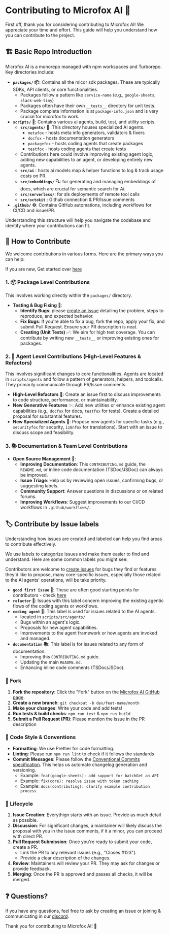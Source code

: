 # Contributing to Microfox AI 🦊

First off, thank you for considering contributing to Microfox AI! We appreciate your time and effort. This guide will help you understand how you can contribute to the project.

## 🏗️ Basic Repo Introduction

Microfox AI is a monorepo managed with npm workspaces and Turborepo. Key directories include:

- **`packages/` 📦**: Contains all the micor sdk packages. These are typically SDKs, API clients, or core functionalities.
  - Packages follow a pattern like `service-name` (e.g., `google-sheets`, `slack-web-tiny`)
  - Packages often have their own `__tests__` directory for unit tests.
  - Package complete information is at `package-info.json` and is very crucial for microfox to work.
- **`scripts/` 🔧**: Contains various ai agents, build, test, and utility scripts.
  - **`src/agents/` 🤖**: This directory houses specialized AI agents.
    - `metafox` - hosts meta info generators, validators & fixers
    - `docfox` - hosts documentation generators
    - `packagefox` - hosts coding agents that create packages
    - `testfox` - hosts coding agents that create tests
  - Contributions here could involve improving existing agent logic, adding new capabilities to an agent, or developing entirely new agents.
  - **`src/ai`** : hosts ai models map & helper functions to log & track usage costs on PR.
  - **`src/embeddings/` 🔍**: for generating and managing embeddings of docs, which are crucial for semantic search for Ai.
  - **`src/serverless/`**: for sls deployments of remote tool calls
  - **`src/octokit`** : Github connection & PR/Issue comments
- **`.github/` ⚙️**: Contains GitHub automations, including workflows for CI/CD and issue/PR.

Understanding this structure will help you navigate the codebase and identify where your contributions can fit.

## 🤝 How to Contribute

We welcome contributions in various forms. Here are the primary ways you can help:

If you are new, Get started over [here](https://github.com/microfox-ai/microfox/contribute)

### 1. 📦 Package Level Contributions

This involves working directly within the `packages/` directory.

- **Testing & Bug Fixing** 🐛:
  - **Identify Bugs**: please [create an issue](https://github.com/THEMOONDEVS/microfox-ai/issues/new/choose) detailing the problem, steps to reproduce, and expected behavior.
  - **Fix Bugs**: If you're able to fix a bug, fork the repo, apply your fix, and submit Pull Request. Ensure your PR description is neat.
  - **Creating (Unit Tests)** ✅: We aim for high test coverage. You can contribute by writing new `__tests__` or improving existing ones for packages.

### 2. 🤖 Agent Level Contributions (High-Level Features & Refactors)

This involves significant changes to core functionalities. Agents are located in `scripts/agents` and follow a pattern of generators, helpers, and toolcalls. They primarily communicate through PR/Issue comments.

- **High-Level Refactors** 🔄: Create an issue first to discuss improvements to code structure, performance, or maintainability.
- **New Generative Features** ✨: Add new utilities or enhance existing agent capabilities (e.g., `docfox` for docs, `testfox` for tests). Create a detailed proposal for substantial features.
- **New Specialized Agents** 🚀: Propose new agents for specific tasks (e.g., `securityfox` for security, `i18nfox` for translations). Start with an issue to discuss scope and feasibility.

### 3. 📚 Documentation & Team Level Contributions

- **Open Source Management** 🌟:
  - **Improving Documentation**: This `CONTRIBUTING.md` guide, the `README.md`, or inline code documentation (TSDoc/JSDoc) can always be improved.
  - **Issue Triage**: Help us by reviewing open issues, confirming bugs, or suggesting labels.
  - **Community Support**: Answer questions in discussions or on related forums.
  - **Improving Workflows**: Suggest improvements to our CI/CD workflows in `.github/workflows/`.

## 🏷️ Contribute by Issue labels

Understanding how issues are created and labeled can help you find areas to contribute effectively.

We use labels to categorize issues and make them easier to find and understand. Here are some common labels you might see:

Contributors are welcome to [create issues](https://github.com/THEMOONDEVS/microfox-ai/issues/new/choose) for bugs they find or features they'd like to propose, many core-specific issues, especially those related to the AI agents' operations, will be take priority.

- **`good first issue` 🐛**: These are often good starting points for contributors - check [here](https://github.com/microfox-ai/microfox/contribute)
- **`refactor` 🔄**: Issues with this label concern improving the existing agentic flows of the coding agents or workflows.
- **`coding agent` 🤖**: This label is used for issues related to the AI agents.
  - located in `scripts/src/agents/`
  - Bugs within an agent's logic.
  - Proposals for new agent capabilities.
  - Improvements to the agent framework or how agents are invoked and managed.
- **`documentation` 📚**: This label is for issues related to any form of documentation.
  - Improving this `CONTRIBUTING.md` guide.
  - Updating the main `README.md`.
  - Enhancing inline code comments (TSDoc/JSDoc).

### 🍴 Fork

1.  **Fork the repository**: Click the "Fork" button on the [Microfox AI GitHub page](https://github.com/THEMOONDEVS/microfox-ai).
2.  **Create a new branch**: `git checkout -b dev/feat-name/month`
3.  **Make your changes**: Write your code and add tests!
4.  **Run tests & build checks**: `npm run test` & `npm run build`
5.  **Submit a Pull Request (PR)**: Please mention the issue in the PR description

### 💅 Code Style & Conventions

- **Formatting**: We use Prettier for code formatting.
- **Linting**: Please run `npm run lint` to check if it follows the standards
- **Commit Messages**: Please follow the [Conventional Commits specification](https://www.conventionalcommits.org/en/v1.0.0/). This helps us automate changelog generation and versioning.
  - Example: `feat(google-sheets): add support for batchGet an API`
  - Example: `fix(core): resolve issue with token caching`
  - Example: `docs(contributing): clarify example contribution process`

### 🔄 Lifecycle

1.  **Issue Creation**: Everythign starts with an issue. Provide as much detail as possible.
2.  **Discussion**: For significant changes, a maintainer will likely discuss the proposal with you in the issue comments, if it a minor, you can proceed with direct PR.
3.  **Pull Request Submission**: Once you're ready to submit your code, create a PR.
    - Link the PR to any relevant issues (e.g., "Closes #123").
    - Provide a clear description of the changes.
4.  **Review**: Maintainers will review your PR. They may ask for changes or provide feedback.
5.  **Merging**: Once the PR is approved and passes all checks, it will be merged.

## ❓ Questions?

If you have any questions, feel free to ask by creating an issue or joining & communicating in our [discord](https://discord.gg/HAFDjqA2Jb).

Thank you for contributing to Microfox AI! 🙏
